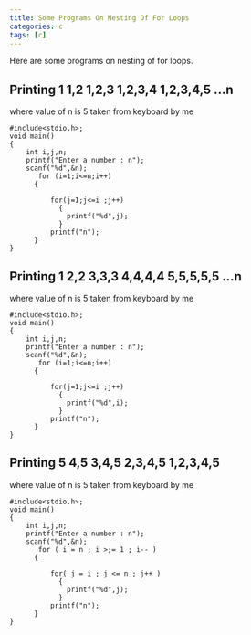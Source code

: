 ```yaml
---
title: Some Programs On Nesting Of For Loops
categories: c
tags: [c]
---
```


Here are some programs on nesting of for loops.

<h2>
Printing
1
1,2
1,2,3
1,2,3,4
1,2,3,4,5 ...n</h2>

where value of n is 5 taken from keyboard by me
```
#include<stdio.h>;
void main()
{
	int i,j,n;
	printf("Enter a number : n");
	scanf("%d",&n);
       for (i=1;i<=n;i++)
	  {

		  for(j=1;j<=i ;j++)
		    {
		      printf("%d",j);
		    }
		  printf("n");
	  }
}
```

<h2>Printing
1
2,2
3,3,3
4,4,4,4
5,5,5,5,5 ...n</h2>

where value of n is 5 taken from keyboard by me

```
#include<stdio.h>;
void main()
{
	int i,j,n;
	printf("Enter a number : n");
	scanf("%d",&n);
       for (i=1;i<=n;i++)
	  {

		  for(j=1;j<=i ;j++)
		    {
		      printf("%d",i);
		    }
		  printf("n");
	  }
}
```

<h2>Printing
5
4,5
3,4,5
2,3,4,5
1,2,3,4,5</h2>

where value of n is 5 taken from keyboard by me

```
#include<stdio.h>;
void main()
{
	int i,j,n;
	printf("Enter a number : n");
	scanf("%d",&n);
       for ( i = n ; i >;= 1 ; i-- )
	  {

		  for( j = i ; j <= n ; j++ )
		    {
		      printf("%d",j);
		    }
		  printf("n");
	  }
}
```
